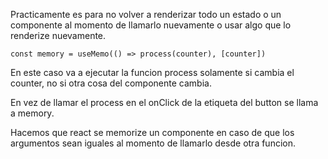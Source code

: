 Practicamente es para no volver a renderizar todo un estado o un componente al momento de llamarlo nuevamente o usar algo que lo renderize nuevamente.

    const memory = useMemo(() => process(counter), [counter])

En este caso va a ejecutar la funcion process solamente si cambia el counter, no si otra cosa del componente cambia.

En vez de llamar el process en el onClick de la etiqueta del button se llama a memory.


Hacemos que react se memorize un componente en caso de que los argumentos sean iguales al momento de llamarlo desde otra funcion.